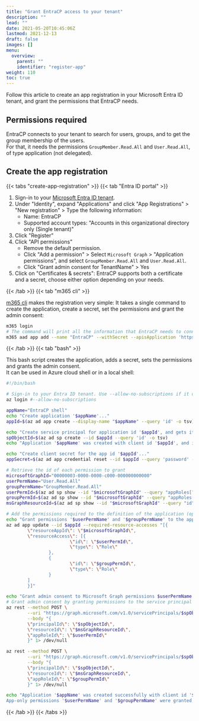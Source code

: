 ```yaml
---
title: "Grant EntraCP access to your tenant"
description: ""
lead: ""
date: 2021-05-20T10:45:06Z
lastmod: 2021-12-13
draft: false
images: []
menu:
  overview:
    parent: ""
    identifier: "register-app"
weight: 110
toc: true
---
```


Follow this article to create an app registration in your Microsoft Entra ID tenant, and grant the permissions that EntraCP needs.

## Permissions required

EntraCP connects to your tenant to search for users, groups, and to get the group membership of the users.  
For that, it needs the permissions `GroupMember.Read.All` and `User.Read.All`, of type application (not delegated).

## Create the app registration

{{< tabs "create-app-registration" >}}
{{< tab "Entra ID portal" >}}

1. Sign-in to your [Microsoft Entra ID tenant](https://entra.microsoft.com/).
1. Under "Identity", expand "Applications" and click "App Registrations" > "New registration" > Type the following information:
    * Name: EntraCP
    * Supported account types: "Accounts in this organizational directory only (Single tenant)"
1. Click "Register"
1. Click "API permissions"
    * Remove the default permission.
    * Click "Add a permission" > Select `Microsoft Graph` > "Application permissions", and select `GroupMember.Read.All` and `User.Read.All`.
    * Click "Grant admin consent for TenantName" > Yes
1. Click on "Certificates & secrets": EntraCP supports both a certificate and a secret, choose either option depending on your needs.

{{< /tab >}}
{{< tab "m365 cli" >}}

[m365 cli](https://pnp.github.io/cli-microsoft365/) makes the registration very simple: It takes a single command to create the application, create a secret, set the permissions and grant the admin consent:

```bash
m365 login
# The command will print all the information that EntraCP needs to connect.
m365 aad app add --name "EntraCP" --withSecret --apisApplication 'https://graph.microsoft.com/User.Read.All,https://graph.microsoft.com/GroupMember.Read.All' --grantAdminConsent
```

{{< /tab >}}
{{< tab "bash" >}}

This bash script creates the application, adds a secret, sets the permissions and grants the admin consent.  
It can be used in Azure cloud shell or in a local shell:

```bash
#!/bin/bash

# Sign-in to your Entra ID tenant. Use --allow-no-subscriptions if it doesn't have a subscription
az login #--allow-no-subscriptions

appName="EntraCP shell"
echo "Create application '$appName'..."
appId=$(az ad app create --display-name "$appName" --query 'id' -o tsv)

echo "Create service principal for application id '$appId', and gets its objectId (stored in field id)..."
spObjectId=$(az ad sp create --id $appId --query 'id' -o tsv)
echo "Application '$appName' was created with client id '$appId', and its service principal with objectId '$spObjectId'"

echo "Create client secret for the app id '$appId'..."
appSecret=$(az ad app credential reset --id $appId --query 'password' --only-show-errors -o tsv)

# Retrieve the id of each permission to grant
microsoftGraphId="00000003-0000-0000-c000-000000000000"
userPermName="User.Read.All"
groupPermName="GroupMember.Read.All"
userPermId=$(az ad sp show --id "$microsoftGraphId" --query "appRoles[?value=='$userPermName'].id" --output tsv)
groupPermId=$(az ad sp show --id "$microsoftGraphId" --query "appRoles[?value=='$groupPermName'].id" --output tsv)
msGraphResourceId=$(az ad sp show --id "$microsoftGraphId" --query "id" --output tsv)

# Add the permissions required to the definition of the application (optional as it is just a declaration of the permissions needed)
echo "Grant permissions '$userPermName' and '$groupPermName' to the app id '$appId'..."
az ad app update --id $appId --required-resource-accesses "[{
        \"resourceAppId\": \"$microsoftGraphId\",
        \"resourceAccess\": [{
                        \"id\": \"$userPermId\",
                        \"type\": \"Role\"
                },
                {
                        \"id\": \"$groupPermId\",
                        \"type\": \"Role\"
                }
        ]
        }]"

echo "Grant admin consent to Microsoft Graph permissions $userPermName (id '$userPermId') and $groupPermName (id '$groupPermId') for service principal '$spObjectId'..."
# Grant admin consent by granting permissions to the service principal - https://learn.microsoft.com/en-us/graph/api/serviceprincipal-post-approleassignments
az rest --method POST \
        --uri "https://graph.microsoft.com/v1.0/servicePrincipals/$spObjectId/appRoleAssignments" \
        --body "{
        \"principalId\": \"$spObjectId\",
        \"resourceId\": \"$msGraphResourceId\",
        \"appRoleId\": \"$userPermId\"
        }" 1> /dev/null

az rest --method POST \
        --uri "https://graph.microsoft.com/v1.0/servicePrincipals/$spObjectId/appRoleAssignments" \
        --body "{
        \"principalId\": \"$spObjectId\",
        \"resourceId\": \"$msGraphResourceId\",
        \"appRoleId\": \"$groupPermId\"
        }" 1> /dev/null

echo "Application '$appName' was created successfully with client id '$appId' and client secret '$appSecret'. \
App-only permissions '$userPermName' and '$groupPermName' were granted, and admin consent applied."
```

{{< /tab >}}
{{< /tabs >}}
